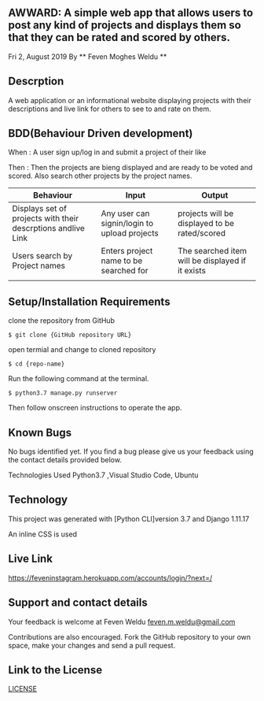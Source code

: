 ## AWWARD: A simple web app that allows users to post any kind of projects and displays them so that they can be rated and scored by others.
Fri 2, August 2019 By ** Feven Moghes Weldu **

## Descrption
A web application or an informational website displaying projects with their descriptions and live link for others to see to and rate on them.

## BDD(Behaviour Driven development)
When : A user sign up/log in and submit a project of their like

Then : Then the projects are bieng displayed and are ready to be voted and scored. Also search other projects by the project names.

| Behaviour                                                  | Input                                      | Output                                         |
|------------------------------------------------------------|--------------------------------------------|------------------------------------------------|      
|Displays set of projects with their descrptions andlive Link|Any user can signin/login to upload projects|projects will be displayed to be rated/scored   |
|Users search by Project names                               |Enters project name to be searched for      |The searched item will be displayed if it exists|
|                                                            |                                            |                                                |
                                                                                                                                   

## Setup/Installation Requirements
clone the repository from GitHub 
```
$ git clone {GitHub repository URL}
```

open termial and change to cloned repository 
```
$ cd {repo-name}
```

Run the following command at the terminal. 
```
$ python3.7 manage.py runserver 
```

Then follow onscreen instructions to operate the app.

## Known Bugs
No bugs identified yet. If you find a bug please give us your feedback using the contact details provided below.

Technologies Used Python3.7 ,Visual Studio Code, Ubuntu

## Technology
This project was generated with [Python CLI]version 3.7 and Django 1.11.17

An inline CSS is used

## Live Link
https://feveninstagram.herokuapp.com/accounts/login/?next=/

## Support and contact details
Your feedback is welcome at Feven Weldu feven.m.weldu@gmail.com

Contributions are also encouraged. Fork the GitHub repository to your own space, make your changes and send a pull request.

## Link to the License
[LICENSE](https://github.com/fevenMwoldu/Instagram/blob/master/LICENSE)